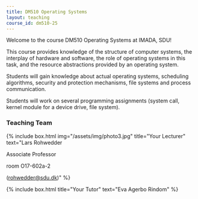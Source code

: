 ```yaml
---
title: DM510 Operating Systems
layout: teaching
course_id: dm510-25
---
```


Welcome to the course DM510 Operating Systems at IMADA, SDU!

This course provides knowledge of the structure of computer systems, the interplay of hardware and software,
the role of operating systems in this task, and the resource abstractions provided by an operating system.

Students will gain knowledge about actual operating systems, scheduling algorithms, security and protection mechanisms,
file systems and process communication.

Students will work on several programming assignments (system call, kernel module for a device drive, file system).

### Teaching Team

{% include box.html img="/assets/img/photo3.jpg" title="Your Lecturer" 
text="Lars Rohwedder 

Associate Professor

room O17-602a-2

([rohwedder@sdu.dk](mailto:rohwedder@sdu.dk))" %}

{% include box.html title="Your Tutor" text="Eva Agerbo Rindom" %}


